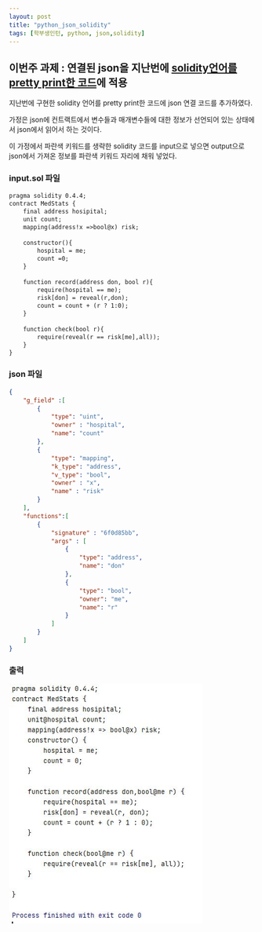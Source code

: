 ```yaml
---
layout: post
title: "python_json_solidity"
tags: [학부생인턴, python, json,solidity]
---
```


## 이번주 과제 : 연결된 json을 지난번에 [solidity언어를 pretty print한 코드](https://github.com/kimjihyeon99/Antlr/tree/main/prettyPrintSolidity)에 적용

지난번에 구현한 solidity 언어를 pretty print한 코드에 json 연결 코드를 추가하였다. 

가정은 json에 컨트랙트에서 변수들과 매개변수들에 대한 정보가 선언되어 있는 상태에서 json에서 읽어서 하는 것이다. 

이 가정에서 파란색 키워드를 생략한 solidity 코드를 input으로 넣으면 output으로 json에서 가져온 정보를 파란색 키워드 자리에 채워 넣었다. 

### input.sol 파일

````solidity
pragma solidity 0.4.4;
contract MedStats {
    final address hosipital;
    unit count;
    mapping(address!x =>bool@x) risk;

    constructor(){
        hospital = me;
        count =0;
    }

    function record(address don, bool r){
        require(hospital == me);
        risk[don] = reveal(r,don);
        count = count + (r ? 1:0);
    }

    function check(bool r){
        require(reveal(r == risk[me],all));
    }
}
````

### json 파일

````json
{
	"g_field" :[
		{
			"type": "uint",
			"owner" : "hospital",
			"name": "count"
		},
		{
			"type": "mapping",
			"k_type": "address",
			"v_type": "bool",
			"owner" : "x",
			"name" : "risk"
		}
	],
	"functions":[
		{
			"signature" : "6f0d85bb",
			"args" : [
				{
					"type": "address",
					"name": "don"
				},
				{
					"type": "bool",
					"owner": "me",
					"name": "r"
				}
			]
		}
	]
} 
````

### 출력 


<img src="/assets/img/solidity/solidity1.JPG">
